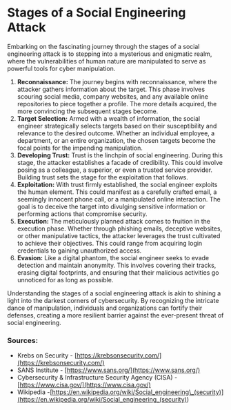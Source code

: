 # Stages of a Social Engineering Attack

Embarking on the fascinating journey through the stages of a social engineering attack is to stepping into a mysterious and enigmatic realm, where the vulnerabilities of human nature are manipulated to serve as powerful tools for cyber manipulation.

1. **Reconnaissance:**
   The journey begins with reconnaissance, where the attacker gathers information about the target. This phase involves scouring social media, company websites, and any available online repositories to piece together a profile. The more details acquired, the more convincing the subsequent stages become.
1. **Target Selection:**
   Armed with a wealth of information, the social engineer strategically selects targets based on their susceptibility and relevance to the desired outcome. Whether an individual employee, a department, or an entire organization, the chosen targets become the focal points for the impending manipulation.
1. **Developing Trust:**
   Trust is the linchpin of social engineering. During this stage, the attacker establishes a facade of credibility. This could involve posing as a colleague, a superior, or even a trusted service provider. Building trust sets the stage for the exploitation that follows.
1. **Exploitation:**
   With trust firmly established, the social engineer exploits the human element. This could manifest as a carefully crafted email, a seemingly innocent phone call, or a manipulated online interaction. The goal is to deceive the target into divulging sensitive information or performing actions that compromise security.
1. **Execution:**
   The meticulously planned attack comes to fruition in the execution phase. Whether through phishing emails, deceptive websites, or other manipulative tactics, the attacker leverages the trust cultivated to achieve their objectives. This could range from acquiring login credentials to gaining unauthorized access.
1. **Evasion:**
   Like a digital phantom, the social engineer seeks to evade detection and maintain anonymity. This involves covering their tracks, erasing digital footprints, and ensuring that their malicious activities go unnoticed for as long as possible.

Understanding the stages of a social engineering attack is akin to shining a light into the darkest corners of cybersecurity. By recognizing the intricate dance of manipulation, individuals and organizations can fortify their defenses, creating a more resilient barrier against the ever-present threat of social engineering.

### Sources:

- Krebs on Security - [https://krebsonsecurity.com/](https://krebsonsecurity.com/)
- SANS Institute - [https://www.sans.org/](https://www.sans.org/)
- Cybersecurity & Infrastructure Security Agency (CISA) - [https://www.cisa.gov/](https://www.cisa.gov/)
- Wikipedia -[https://en.wikipedia.org/wiki/Social_engineering\_(security)](<https://en.wikipedia.org/wiki/Social_engineering_(security)>)
